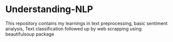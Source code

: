 # Understanding-NLP
This repository contains my learnings in  text preprocessing, basic sentiment analysis, Text classification followed up by web scrapping using beautifulsoup package
